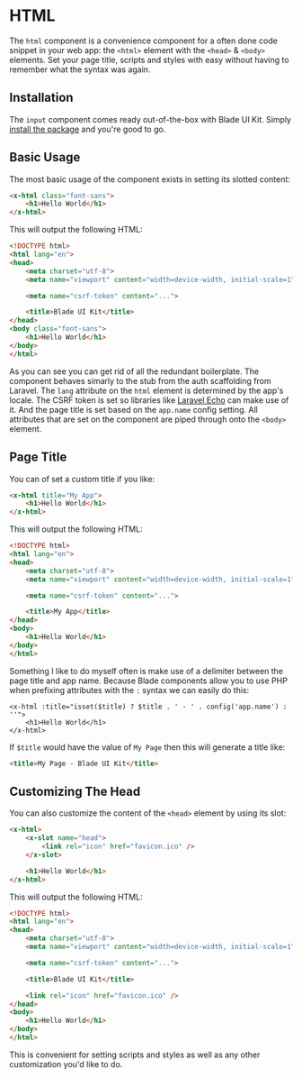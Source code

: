 # HTML

The `html` component is a convenience component for a often done code snippet in your web app: the `<html>` element with the `<head>` & `<body>` elements. Set your page title, scripts and styles with easy without having to remember what the syntax was again.

## Installation

The `input` component comes ready out-of-the-box with Blade UI Kit. Simply [install the package](/docs/{version}/installation) and you're good to go.

## Basic Usage

The most basic usage of the component exists in setting its slotted content:

```html
<x-html class="font-sans">
    <h1>Hello World</h1>
</x-html>
```

This will output the following HTML:

```html
<!DOCTYPE html>
<html lang="en">
<head>
    <meta charset="utf-8">
    <meta name="viewport" content="width=device-width, initial-scale=1">

    <meta name="csrf-token" content="...">

    <title>Blade UI Kit</title>
</head>
<body class="font-sans">
    <h1>Hello World</h1>
</body>
</html>
```

As you can see you can get rid of all the redundant boilerplate. The component behaves simarly to the stub from the auth scaffolding from Laravel. The `lang` attribute on the `html` element is determined by the app's locale. The CSRF token is set so libraries like [Laravel Echo](https://github.com/laravel/echo) can make use of it. And the page title is set based on the `app.name` config setting. All attributes that are set on the component are piped through onto the `<body>` element.

## Page Title

You can of set a custom title if you like:

```html
<x-html title="My App">
    <h1>Hello World</h1>
</x-html>
```

This will output the following HTML:

```html
<!DOCTYPE html>
<html lang="en">
<head>
    <meta charset="utf-8">
    <meta name="viewport" content="width=device-width, initial-scale=1">

    <meta name="csrf-token" content="...">

    <title>My App</title>
</head>
<body>
    <h1>Hello World</h1>
</body>
</html>
```

Something I like to do myself often is make use of a delimiter between the page title and app name. Because Blade components allow you to use PHP when prefixing attributes with the `:` syntax we can easily do this:

```
<x-html :title="isset($title) ? $title . ' - ' . config('app.name') : ''">
    <h1>Hello World</h1>
</x-html>
```

If `$title` would have the value of `My Page` then this will generate a title like:

```html
<title>My Page - Blade UI Kit</title>
```

## Customizing The Head

You can also customize the content of the `<head>` element by using its slot:

```html
<x-html>
    <x-slot name="head">
        <link rel="icon" href="favicon.ico" />
    </x-slot>

    <h1>Hello World</h1>
</x-html>
```

This will output the following HTML:

```html
<!DOCTYPE html>
<html lang="en">
<head>
    <meta charset="utf-8">
    <meta name="viewport" content="width=device-width, initial-scale=1">

    <meta name="csrf-token" content="...">

    <title>Blade UI Kit</title>

    <link rel="icon" href="favicon.ico" />
</head>
<body>
    <h1>Hello World</h1>
</body> 
</html>
```

This is convenient for setting scripts and styles as well as any other customization you'd like to do.
